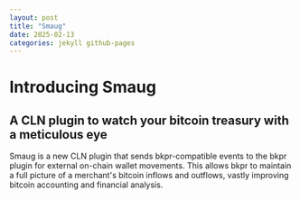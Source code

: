 ```yaml
---
layout: post
title: "Smaug"
date: 2025-02-13
categories: jekyll github-pages
---
```


# Introducing Smaug

## A CLN plugin to watch your bitcoin treasury with a meticulous eye

Smaug is a new CLN plugin that sends bkpr-compatible events to the bkpr plugin for external on-chain wallet movements. This allows bkpr to maintain a full picture of a merchant's bitcoin inflows and outflows, vastly improving bitcoin accounting and financial analysis.

